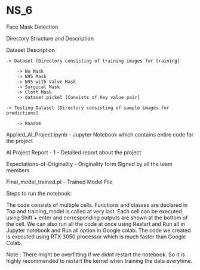 # NS_6
Face Mask Detection

Directory Structure and Description

Dataset Description

	-> Dataset [Directory consisting of training images for training]

		-> No Mask
		-> N95 Mask
		-> N95 with Valve Mask
		-> Surgical Mask
		-> Cloth Mask 
		-> dataset.pickel [Consists of Key value pair]

	-> Testing Dataset [Directory consisting of sample images for predictions]

		-> Random



Applied_AI_Project.ipynb 	- Jupyter Notebook which contains entire code for the project

AI Project Report - 1 		- Detailed report about the project 

Expectations-of-Originality 	- Originality form Signed by all the team members

Final_model_trained.pt 		- Trained Model File 

Steps to run the notebook:

The code consists of multiple cells. Functions and classes are declared in Top and training_model is called at very last. Each cell can be executed using Shift + enter and corresponding outputs are shown at the bottom of the cell. We can also run all the code at once using Restart and Run all in Jupyter notebook and Run all option in Google colab. The code we created is executed using RTX 3050 processor which is much faster than Google Colab. 

Note : There might be overfitting if we didnt restart the notebook. So it is highly recommended to restart the kernel when training the data everytime.
